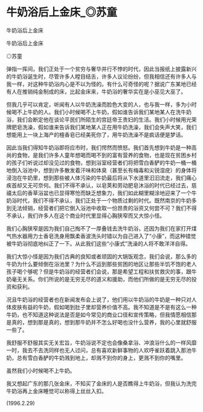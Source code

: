 # 牛奶浴后上金床_◎苏童

牛奶浴后上金床

牛奶浴后上金床

◎苏童

弹指一挥间，我们正处于一个贫穷与奢华并行不悖的时代，因此当报纸上披露新兴的牛奶浴诞生时，尽管许多人瞠目结舌，许多人议论纷纷，但我相信还有许多人与我一样，对这种牛奶浴内心是不以为怪的。有什么可奇怪的呢？据说广东某地已经有人在推销纯金制成的床，比起金床来，牛奶浴的奢华实在是小巫见大巫了。

但我几乎可以肯定，听闻有人以牛奶洗澡而脸色大变的人，也与我一样，多为小时候喝不上牛奶的人。我们小时候喝不上牛奶，假如谁告诉我们某地某人在洗牛奶浴，我们会断定他在谈论平民们所陌生的宫廷帝王贵妇的生活。我们小时候用光荣牌肥皂洗澡，假如谁来告诉我们某地某人正在用牛奶洗澡，我们会失声大笑，我们想能用上一块上海产的檀香皂已经美死你了，用牛奶洗澡不是疯话便是梦话。

因此当我们得知牛奶浴即将应市时，我们愕然而愤怒。我们首先想到牛奶是一种高尚的食物，是我们许多人童年想喝而喝不到的富有营养的食物，也是现在贫困乡村的孩子们听说过却没见过的食物，想到浴室经营者们将把雪白香酽的牛奶一桶一桶地倒入浴池中，想到许多散发着汗味和体臭（甚至长有梅毒和尖锐湿疣）的身体将浸泡在牛奶里，想到那些被人体污染的牛奶最后将从下水道里汩汩流走，我们痛心疾首却又无可奈何。我们不得不承认，以皂荚和劳动肥皂沐浴的时代已经过去，慈禧太后的香草浴盆也已显得寒怆而缺乏想象力，我们如此糊里糊涂地迎来了一个牛奶浴时代，我们不得不承认，我们正处于一个物质过剩的时代。既然南京的牛奶多到无法倾销，经营者们把它倒入浴池中收取一份昂贵的浴资又何尝不可？我们不得不承认，我们许多人在这个商业时代里显得心胸狭窄而又大惊小怪。

我们心胸狭窄是因为我们自己掏不了一厚叠钱去洗牛奶浴，还因为我们在家打开煤气热水器用力士香皂洗身用飘柔香波洗头时错以为自己进入了“小康”，而这种错觉被牛奶浴彻底地纠正了一下。从此我们这些“小康式”洗澡的人将不敢洋洋自得。

我们大惊小怪是因为我们古典的良知或者顽固的大锅饭观念，我们会说，那么多的牛奶为什么要倾倒在浴池里？为什么不运到那些贫困的地区让那些半饥不饱的老人孩子喝个够呢？但是牛奶浴的经营者们会说，那是希望工程和扶贫救灾的事，跟牛奶毫无关系。你们所说的是无穷无尽的道义和援助，而他们所做的是无穷无尽的投资和获利。

况且牛奶浴的经营者也在新闻发布会上说了，他们用以牛奶浴的牛奶是一种只对人体皮肤有益的牛奶，假如喝到肚子里却营养价值不高。我不知道是不是有这么一种牛奶，也不知道这种说法是否是如今常见的商业口径和宣传策略，但我情愿相信那是真的，想到那是真的，想到那牛奶并不怎么好喝也没什么营养，我的心里就舒服一些了。

我舒服不舒服其实无关宏旨，牛奶浴说不定也会像桑拿浴、冲浪浴什么的一样风靡一时，我去不去洗同样也无人过问，总有喜欢新鲜事物的人欢呼雀跃着跳入那池牛奶，总有雪白香酽的牛奶溅到地上，却溅不到你的身上，更溅不到你的嘴里。

虽然我们小时候喝不上牛奶。

我又想起广东的那几张金床，不知买了金床的人是否瞧得上牛奶浴，但我认为洗完牛奶浴再上金床睡觉可以称得上丝丝入扣。

(1996.2.29)